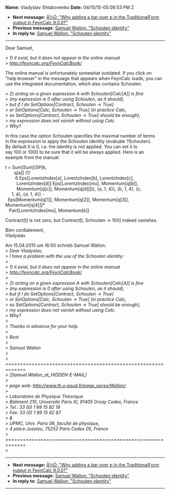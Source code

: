 **Name:** Vladyslav Shtabovenko
**Date:** 04/15/15-05:08:53 PM Z

  - **Next message:** [Â½Ó: "Why adding a bar over p in the
    TraditionalForm output in FeynCalc 9.0.0?"](0881.html)
  - **Previous message:** [Samuel Wallon: "Schouten
    identity"](0879.html)
  - **In reply to:** [Samuel Wallon: "Schouten identity"](0879.html)

-----

Dear Samuel,  

*\> 1) it exist, but it does not appear in the online manual*  
*\> <http://feyncalc.org/FeynCalcBook/>*  

The online manual is unfortunately somewhat outdated. If you click on  
"help browser" in the message that appears when FeynCalc loads, you
can  
use the integrated documentation, which also contains Schouten.  

*\> 2) acting on a given expression A with
Schouten[Calc[A]] is fine*  
*\> (my expression is 0 after using Schouten, as it should),*  
*\> but if I do SetOptions[Contract, Schouten -\> True]*  
*\> or SetOptions[Calc, Schouten -\> True] (in practice Calc,*  
*\> so SetOptions[Contract, Schouten -\> True] should be
enough),*  
*\> my expression does not vanish without using Calc.*  
*\> Why?*  

In this case the option Schouten specifies the maximal number of terms  
in the expression to apply the Schouten identity (evaluate ?Schouten).  
By default it is 0, i.e. the identity is not applied. You can set it
to  
say 100 or 1000 to be sure that it will be always applied. Here is an  
example from the manual:  

t = Sum[Sum[(SP[k,  
       q[a]] (1/  
        6 Eps[LorentzIndex[a], LorentzIndex[b],
LorentzIndex[c],  
         LorentzIndex[d]] Eps[LorentzIndex[mu],
Momentum[q[b]],  
         Momentum[q[c]],
Momentum[q[d]]])), {a, 1, 4}], {b, 1, 4}, {c,  
     1, 4}, {d, 1, 4}] -  
  Eps[Momentum[q[1]],
Momentum[q[2]], Momentum[q[3]],
Momentum[q[4]]]\*  
   Pair[LorentzIndex[mu], Momentum[k]]  

Contract[t] is not zero, but Contract[t, Schouten -\>
100] indeed vanishes.  

Bien cordialement,  
Vladyslav  

Am 15.04.2015 um 16:50 schrieb Samuel Wallon:  
*\> Dear Vladyslav,*  
*\> I have a problem with the use of the Schouten identity:*  
*\>*  
*\> 1) it exist, but it does not appear in the online manual*  
*\> <http://feyncalc.org/FeynCalcBook/>*  
*\>*  
*\> 2) acting on a given expression A with
Schouten[Calc[A]] is fine*  
*\> (my expression is 0 after using Schouten, as it should),*  
*\> but if I do SetOptions[Contract, Schouten -\> True]*  
*\> or SetOptions[Calc, Schouten -\> True] (in practice Calc,*  
*\> so SetOptions[Contract, Schouten -\> True] should be
enough),*  
*\> my expression does not vanish without using Calc.*  
*\> Why?*  
*\>*  
*\> Thanks in advance for your help.*  
*\>*  
*\> Best*  
*\>*  
*\> Samuel Wallon*  
*\>*  
*\> =============================================================*  
*\>
[Samuel.Wallon_at_HIDDEN-E-MAIL]*  
*\>*  
*\> page web: <http://www.th.u-psud.fr/page_perso/Wallon/>*  
*\>*  
*\> Laboratoire de Physique Théorique*  
*\> Batiment 210, Université Paris XI, 91405 Orsay Cedex, France*  
*\> Tel.: 33 (0) 1 69 15 82 19*  
*\> Fax: 33 (0) 1 69 15 82 87*  
*\> &*  
*\> UPMC, Univ. Paris 06, faculté de physique,*  
*\> 4 place Jussieu, 75252 Paris Cedex 05, France*  
*\> =============================================================*  
*\>*  

-----

  - **Next message:** [Â½Ó: "Why adding a bar over p in the
    TraditionalForm output in FeynCalc 9.0.0?"](0881.html)
  - **Previous message:** [Samuel Wallon: "Schouten
    identity"](0879.html)
  - **In reply to:** [Samuel Wallon: "Schouten identity"](0879.html)

-----

